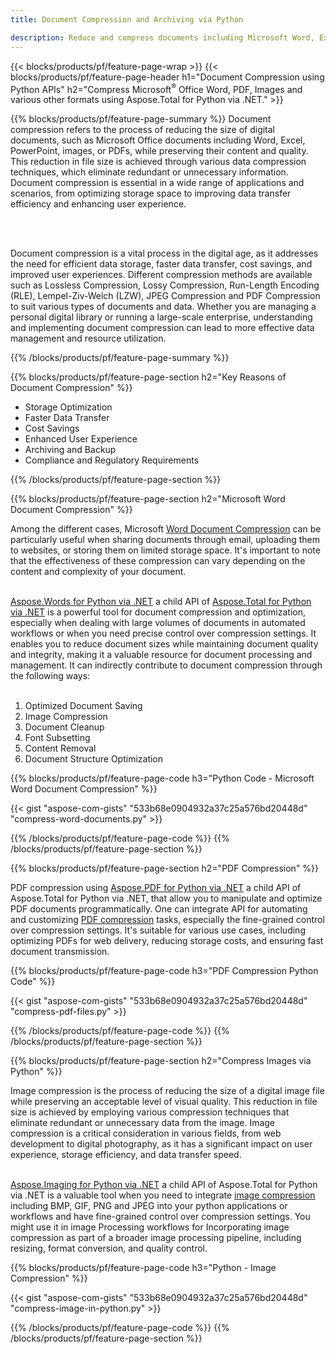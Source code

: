 ```yaml
---
title: Document Compression and Archiving via Python 

description: Reduce and compress documents including Microsoft Word, Excel, PowerPoint, PDF and Images via your Python application. Test the compression result online.
---
```


{{< blocks/products/pf/feature-page-wrap >}}
{{< blocks/products/pf/feature-page-header h1="Document Compression using Python APIs" h2="Compress Microsoft<sup>&reg;</sup> Office Word, PDF, Images and various other formats using Aspose.Total for Python via .NET." >}}

{{% blocks/products/pf/feature-page-summary %}}
Document compression refers to the process of reducing the size of digital documents, such as Microsoft Office documents including Word, Excel, PowerPoint, images, or PDFs, while preserving their content and quality. This reduction in file size is achieved through various data compression techniques, which eliminate redundant or unnecessary information. Document compression is essential in a wide range of applications and scenarios, from optimizing storage space to improving data transfer efficiency and enhancing user experience.

<br /> <br />

Document compression is a vital process in the digital age, as it addresses the need for efficient data storage, faster data transfer, cost savings, and improved user experiences. Different compression methods are available such as Lossless Compression, Lossy Compression, Run-Length Encoding (RLE), Lempel-Ziv-Welch (LZW), JPEG Compression and PDF Compression to suit various types of documents and data. Whether you are managing a personal digital library or running a large-scale enterprise, understanding and implementing document compression can lead to more effective data management and resource utilization.

{{% /blocks/products/pf/feature-page-summary  %}}

{{% blocks/products/pf/feature-page-section  h2="Key Reasons of Document Compression" %}}

- Storage Optimization
- Faster Data Transfer
- Cost Savings
- Enhanced User Experience
- Archiving and Backup
- Compliance and Regulatory Requirements

{{% /blocks/products/pf/feature-page-section %}}

{{% blocks/products/pf/feature-page-section  h2="Microsoft Word Document Compression" %}}

Among the different cases, Microsoft [Word Document Compression](https://products.aspose.com/total/python-net/compress/word/) can be particularly useful when sharing documents through email, uploading them to websites, or storing them on limited storage space. It's important to note that the effectiveness of these compression can vary depending on the content and complexity of your document. <br /><br />

[Aspose.Words for Python via .NET](https://products.aspose.com/words/python-net/) a child API of [Aspose.Total for Python via .NET](https://products.aspose.com/total/python-net/) is a powerful tool for document compression and optimization, especially when dealing with large volumes of documents in automated workflows or when you need precise control over compression settings. It enables you to reduce document sizes while maintaining document quality and integrity, making it a valuable resource for document processing and management. It can indirectly contribute to document compression through the following ways:	<br /><br />
1. Optimized Document Saving<br />
2. Image Compression<br />
3. Document Cleanup<br />
4. Font Subsetting<br />
5. Content Removal<br />
6. Document Structure Optimization<br />

{{% blocks/products/pf/feature-page-code h3="Python Code - Microsoft Word Document Compression" %}}

{{< gist "aspose-com-gists" "533b68e0904932a37c25a576bd20448d" "compress-word-documents.py" >}}

{{% /blocks/products/pf/feature-page-code  %}}
{{% /blocks/products/pf/feature-page-section %}}

{{% blocks/products/pf/feature-page-section  h2="PDF Compression" %}}

PDF compression using [Aspose.PDF for Python via .NET](https://products.aspose.com/pdf/python-net/) a child API of Aspose.Total for Python via .NET, that allow you to manipulate and optimize PDF documents programmatically. One can integrate API for automating and customizing [PDF compression](https://products.aspose.com/total/python-net/compress/pdf/) tasks, especially the fine-grained control over compression settings. It's suitable for various use cases, including optimizing PDFs for web delivery, reducing storage costs, and ensuring fast document transmission.

{{% blocks/products/pf/feature-page-code h3="PDF Compression Python Code" %}}

{{< gist "aspose-com-gists" "533b68e0904932a37c25a576bd20448d" "compress-pdf-files.py" >}}

{{% /blocks/products/pf/feature-page-code  %}}
{{% /blocks/products/pf/feature-page-section %}}

{{% blocks/products/pf/feature-page-section  h2="Compress Images via Python" %}}

Image compression is the process of reducing the size of a digital image file while preserving an acceptable level of visual quality. This reduction in file size is achieved by employing various compression techniques that eliminate redundant or unnecessary data from the image. Image compression is a critical consideration in various fields, from web development to digital photography, as it has a significant impact on user experience, storage efficiency, and data transfer speed.<br /><br />

[Aspose.Imaging for Python via .NET](https://products.aspose.com/imaging/python-net/) a child API of Aspose.Total for Python via .NET is a valuable tool when you need to integrate [image compression](https://products.aspose.com/total/python-net/compress/image/) including BMP, GIF, PNG and JPEG into your python applications or workflows and have fine-grained control over compression settings. You might use it in image Processing workflows for Incorporating image compression as part of a broader image processing pipeline, including resizing, format conversion, and quality control.

{{% blocks/products/pf/feature-page-code h3="Python - Image Compression" %}}

{{< gist "aspose-com-gists" "533b68e0904932a37c25a576bd20448d" "compress-image-in-python.py" >}}

{{% /blocks/products/pf/feature-page-code  %}}
{{% /blocks/products/pf/feature-page-section %}}
